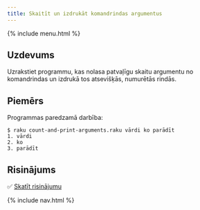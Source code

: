 ```yaml
---
title: Skaitīt un izdrukāt komandrindas argumentus
---
```


{% include menu.html %}

## Uzdevums

Uzrakstiet programmu, kas nolasa patvaļīgu skaitu argumentu no komandrindas un izdrukā tos atsevišķās, numurētās rindās.

## Piemērs

Programmas paredzamā darbība:

```console
$ raku count-and-print-arguments.raku vārdi ko parādīt
1. vārdi
2. ko
3. parādīt
```

## Risinājums

✅ [Skatīt risinājumu](solution)

{% include nav.html %}